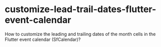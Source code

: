 # customize-lead-trail-dates-flutter-event-calendar
How to customize the leading and trailing dates of the month cells in the Flutter event calendar (SfCalendar)?

